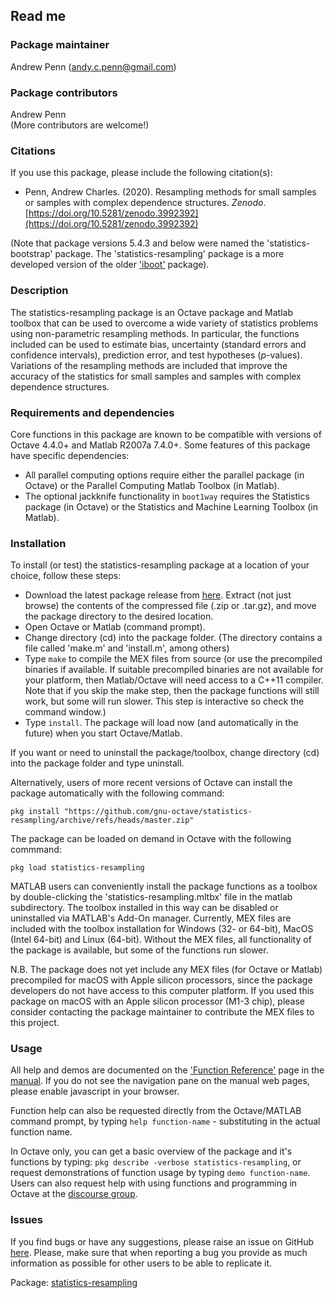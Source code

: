 ## Read me

### Package maintainer
Andrew Penn (andy.c.penn@gmail.com)

### Package contributors
Andrew Penn  
(More contributors are welcome!)

### Citations
If you use this package, please include the following citation(s):

* Penn, Andrew Charles. (2020). Resampling methods for small samples or samples with complex dependence structures. *Zenodo*. [https://doi.org/10.5281/zenodo.3992392](https://doi.org/10.5281/zenodo.3992392) 

(Note that package versions 5.4.3 and below were named the 'statistics-bootstrap' package. The 'statistics-resampling' package is a more developed version of the older ['iboot'](https://github.com/acp29/iboot) package). 

### Description

The statistics-resampling package is an Octave package and Matlab toolbox that can be used to overcome a wide variety of statistics problems using non-parametric resampling methods. In particular, the functions included can be used to estimate bias, uncertainty (standard errors and confidence intervals), prediction error, and test hypotheses (*p*-values). Variations of the resampling methods are included that improve the accuracy of the statistics for small samples and samples with complex dependence structures. 

### Requirements and dependencies

Core functions in this package are known to be compatible with versions of Octave 4.4.0+ and Matlab R2007a 7.4.0+. Some features of this package have specific dependencies:

 * All parallel computing options require either the parallel package (in Octave) or the Parallel Computing Matlab Toolbox (in Matlab).  
 * The optional jackknife functionality in `boot1way` requires the Statistics package (in Octave) or the Statistics and Machine Learning Toolbox (in Matlab).  
 
### Installation
 
To install (or test) the statistics-resampling package at a location of your choice, follow these steps: 
 
 * Download the latest package release from [here](https://github.com/gnu-octave/statistics-resampling/releases/). Extract (not just browse) the contents of the compressed file (.zip or .tar.gz), and move the package directory to the desired location.
 * Open Octave or Matlab (command prompt).
 * Change directory (cd) into the package folder. (The directory contains a file called 'make.m' and 'install.m', among others)
 * Type `make` to compile the MEX files from source (or use the precompiled binaries if available. If suitable precompiled binaries are not available for your platform, then Matlab/Octave will need access to a C++11 compiler. Note that if you skip the make step, then the package functions will still work, but some will run slower. This step is interactive so check the command window.) 
 * Type `install`. The package will load now (and automatically in the future) when you start Octave/Matlab.
 
 If you want or need to uninstall the package/toolbox, change directory (cd) into the package folder and type uninstall.
 
 Alternatively, users of more recent versions of Octave can install the package automatically with the following command:
 
 `pkg install "https://github.com/gnu-octave/statistics-resampling/archive/refs/heads/master.zip"`
 
 The package can be loaded on demand in Octave with the following commmand:
 
 `pkg load statistics-resampling`
 
 MATLAB users can conveniently install the package functions as a toolbox by double-clicking the 'statistics-resampling.mltbx' file in the matlab subdirectory. The toolbox installed in this way can be disabled or uninstalled via MATLAB's Add-On manager. Currently, MEX files are included with the toolbox installation for Windows (32- or 64-bit), MacOS (Intel 64-bit) and Linux (64-bit). Without the MEX files, all functionality of the package is available, but some of the functions run slower.  
 
 N.B. The package does not yet include any MEX files (for Octave or Matlab) precompiled for macOS with Apple silicon processors, since the package developers do not have access to this computer platform. If you used this package on macOS with an Apple silicon processor (M1-3 chip), please consider contacting the package maintainer to contribute the MEX files to this project.  
  
### Usage

All help and demos are documented on the ['Function Reference'](https://gnu-octave.github.io/statistics-resampling/function_reference) page in the [manual](https://gnu-octave.github.io/statistics-resampling/). If you do not see the navigation pane on the manual web pages, please enable javascript in your browser.

Function help can also be requested directly from the Octave/MATLAB command prompt, by typing `help function-name` - substituting in the actual function name.
  
In Octave only, you can get a basic overview of the package and it's functions by typing: `pkg describe -verbose statistics-resampling`, or request demonstrations of function usage by typing `demo function-name`. Users can also request help with using functions and programming in Octave at the [discourse group](https://octave.discourse.group/c/help/6).  
  
### Issues

If you find bugs or have any suggestions, please raise an issue on GitHub [here](https://github.com/gnu-octave/statistics-resampling/issues). Please, make sure that when reporting a bug you provide as much information as possible for other users to be able to replicate it.   
  
Package: [statistics-resampling](https://gnu-octave.github.io/statistics-resampling/)  

